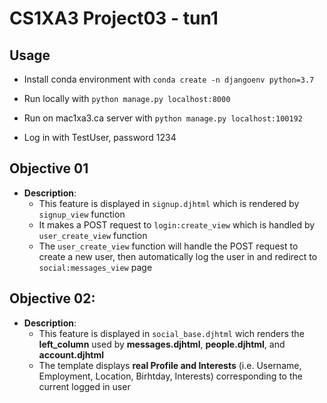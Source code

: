 # CS1XA3 Project03 - tun1

## Usage
* Install conda environment with `conda create -n djangoenv python=3.7`

* Run locally with `python manage.py localhost:8000` 
* Run on mac1xa3.ca server with `python manage.py localhost:100192`

* Log in with TestUser, password 1234

## Objective 01
* __Description__:
    * This feature is displayed in `signup.djhtml` which is rendered by `signup_view` function
    * It makes a POST request to `login:create_view` which is handled by `user_create_view` function
    * The `user_create_view` function will handle the POST request to create a new user, then automatically log the user in and redirect to `social:messages_view` page

## Objective 02:
* __Description__:
    * This feature is displayed in `social_base.djhtml` wich renders the __left_column__ used by __messages.djhtml__, __people.djhtml__, and __account.djhtml__
    * The template displays __real Profile and Interests__ (i.e. Username, Employment, Location, Birhtday, Interests) corresponding to the current logged in user 